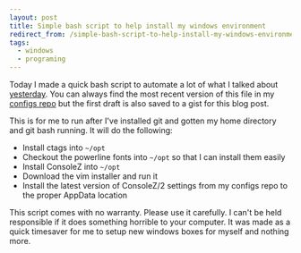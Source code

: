 ```yaml
---
layout: post
title: Simple bash script to help install my windows environment
redirect_from: /simple-bash-script-to-help-install-my-windows-environment/
tags:
  - windows
  - programing
---
```


Today I made a quick bash script to automate a lot of what I talked about
[yesterday](http://mx.kelsin.net/installing-vim-and-a-sane-environment-in-windows).
You can always find the most recent version of this file in my
[configs repo](https://github.com/Kelsin/configs/blob/master/bin/setup-windows)
but the first draft is also saved to a gist for this blog post.

This is for me to run after I've installed git and gotten my home
directory and git bash running. It will do the following:

-   Install ctags into `~/opt`
-   Checkout the powerline fonts into `~/opt` so that I can install them
    easily
-   Install ConsoleZ into `~/opt`
-   Download the vim installer and run it
-   Install the latest version of ConsoleZ/2 settings from my configs
    repo to the proper AppData location

This script comes with no warranty. Please use it carefully. I can't be
held responsible if it does something horrible to your computer. It was
made as a quick timesaver for me to setup new windows boxes for myself
and nothing more.
